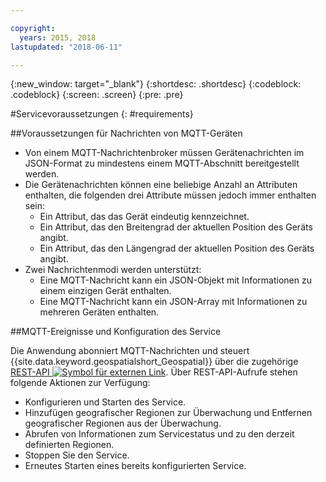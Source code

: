 ```yaml
---

copyright:
  years: 2015, 2018
lastupdated: "2018-06-11"

---
```


<!-- Attribute definitions -->
{:new_window: target="_blank"}
{:shortdesc: .shortdesc}
{:codeblock: .codeblock}
{:screen: .screen}
{:pre: .pre}

#Servicevoraussetzungen
{: #requirements}


##Voraussetzungen für Nachrichten von MQTT-Geräten

* Von einem MQTT-Nachrichtenbroker müssen Gerätenachrichten im JSON-Format zu mindestens einem MQTT-Abschnitt bereitgestellt werden.
* Die Gerätenachrichten können eine beliebige Anzahl an Attributen enthalten, die folgenden drei Attribute müssen jedoch immer enthalten sein:
	* Ein Attribut, das das Gerät eindeutig kennzeichnet.
	* Ein Attribut, das den Breitengrad der aktuellen Position des Geräts angibt.
	* Ein Attribut, das den Längengrad der aktuellen Position des Geräts angibt.
* Zwei Nachrichtenmodi werden unterstützt:
	* Eine MQTT-Nachricht kann ein JSON-Objekt mit Informationen zu einem einzigen Gerät enthalten.
	* Eine MQTT-Nachricht kann ein JSON-Array mit Informationen zu mehreren Geräten enthalten.

##MQTT-Ereignisse und Konfiguration des Service

Die Anwendung abonniert MQTT-Nachrichten und steuert {{site.data.keyword.geospatialshort_Geospatial}} über die zugehörige [REST-API ![Symbol für externen Link](../../icons/launch-glyph.svg "Symbol für externen Link")](https://console.ng.bluemix.net/apidocs/246). Über REST-API-Aufrufe stehen folgende Aktionen zur Verfügung:

* Konfigurieren und Starten des Service.
* Hinzufügen geografischer Regionen zur Überwachung und Entfernen geografischer Regionen aus der Überwachung.
* Abrufen von Informationen zum Servicestatus und zu den derzeit definierten Regionen.
* Stoppen Sie den Service.
* Erneutes Starten eines bereits konfigurierten Service.
